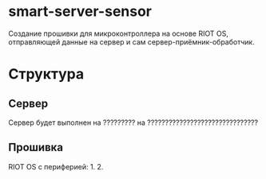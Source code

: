 # smart-server-sensor
Создание прошивки для микроконтроллера на основе RIOT OS, отправляющей данные на сервер и сам сервер-приёмник-обработчик.

# Структура
## Сервер
Сервер будет выполнен на ?????????
на ???????????????????????????????

## Прошивка
RIOT OS с периферией:
1. 
2. 
